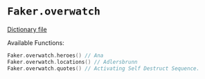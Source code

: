 # `Faker.overwatch`

[Dictionary file](../src/main/resources/locales/en/overwatch.yml)

Available Functions:  
```kotlin
Faker.overwatch.heroes() // Ana
Faker.overwatch.locations() // Adlersbrunn
Faker.overwatch.quotes() // Activating Self Destruct Sequence.
```
